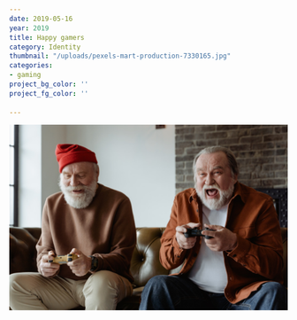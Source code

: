 ```yaml
---
date: 2019-05-16
year: 2019
title: Happy gamers
category: Identity
thumbnail: "/uploads/pexels-mart-production-7330165.jpg"
categories:
- gaming
project_bg_color: ''
project_fg_color: ''

---
```

![](/uploads/pexels-mart-production-7330165.jpg)